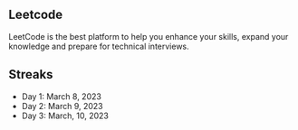 ## Leetcode
LeetCode is the best platform to help you enhance your skills, expand your knowledge and prepare for technical interviews.

## Streaks
- Day 1: March 8, 2023
- Day 2: March 9, 2023
- Day 3: March, 10, 2023

